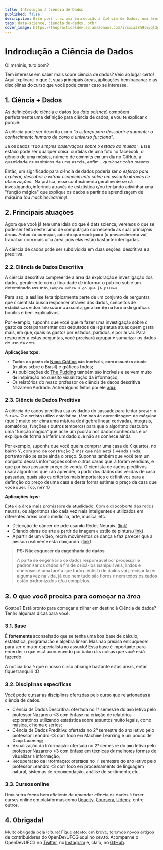 ```yaml
---
title: Introdução à Ciência de Dados
published: false
description: Este post traz uma introdução à Ciência de Dados, uma área em crescimento e bastante promissora. Vem comigo!
tags: data-science, ciencia-de-dados, ptbr
cover_image: https://thepracticaldev.s3.amazonaws.com/i/saia38h9cnyql3ggyd06.jpg
---
```


# Indrodução a Ciência de Dados

Oi meninis, turo bom?

Tem interesse em saber mais sobre ciência de dados? Veio ao lugar certo! Aqui explicarei o que é, suas principais áreas, aplicações bem bacanas e as disciplinas do curso que você pode cursar caso se interesse.

## 1. Ciência + Dados

As definições de ciência e dados (ou *data science*) compõem perfeitamente uma definição para ciência de dados, e vou te explicar o porquê:

A ciência pode ser descrita como *"o esforço para descobrir e aumentar o conhecimento humano de como o universo funciona"*.

Já os dados *"são simples observações sobre o estado do mundo"*. Esse estado pode ser qualquer coisa: curtidas de uma foto no facebook, o gênero de uma música, número de commits em um dia no GitHub, a quantidade de sanitários de uma escola, enfim... *qualquer coisa mesmo*.

Então, um significado para ciência de dados poderia ser *o esforço para explorar, descobrir e extrair conhecimento sobre um assunto através de observações.*. Na prática, esse conhecimento geralmente se dá investigando, inferindo através de estatística e/ou tentando adivinhar uma "função mágica" que explique os dados a partir de aprendizagem de máquina (ou *machine learning*).

## 2. Principais atuações 

Agora que você já tem uma ideia do que é data science, veremos o que se pode ser feito neste ramo de computação conhecendo as suas principais áreas. Antes de começar, adianto que você pode (e provavelmente vai) trabalhar com mais uma área, pois elas estão bastante interligadas.

A ciência de dados pode ser subdividida em duas seções: descritiva e a preditiva. 
 
### 2.2. Ciência de Dados Descritiva

A ciência descritiva compreende a área da exploração e investigação dos dados, geralmente com a finalidade de informar o público sobre um determinado assunto, `sempre sobre algo que já passou`. 

Para isso, a análise feita tipicamente parte de um conjunto de perguntas que o cientista busca responder através dos dados, conceitos de estatísticas e domínio sobre o assunto, geralmente na forma de gráficos bonitos e bem explicativos. 

Por exemplo, suponha que você queira fazer uma investigação sobre o gasto da cota parlamentar dos deputados da legislatura atual: quem gasta mais, em que, quais os gastos por estados, partidos, e por aí vai. Para responder a estas perguntas, você precisará agrupar e sumarizar os dados do uso da cota.


**Aplicações tops:** 
* Todos os posts do [Nexo Gráfico](https://www.nexojornal.com.br/grafico/) são incríveis, com assuntos atuais (muitos sobre o Brasil) e gráficos lindos;
* As publicações do [The Pudding](https://pudding.cool/) também são incríveis e servem muito de inspiração no quesito visualização da informação;
* Os relatórios do nosso professor de ciência de dados descritiva Nazareno Andrade. Achei alguns feitos por ele [aqui](https://rpubs.com/nazareno);


### 2.3. Ciência de Dados Preditiva

A ciência de dados preditiva usa os dados do passado para tentar `prever o futuro`. O cientista utiliza estatística, técnicas de aprendizagem de máquina (que é muito por cima uma mistura de álgebra linear, derivadas, integrais, somatórios, funções e outros temperos) para que o algoritmo descubra uma "função mágica" que ache um padrão nos dados conhecidos e os explique de forma a inferir um dado que não se conhece ainda. 

Por exemplo, suponha que você queira comprar uma casa de X quartos, no bairro Y, com ano de construção Z mas que não está à venda ainda, portanto não se sabe ainda o preço. Suponha também que você tem um conjunto dessas informações sobre outras casas que já foram vendidas, e que por isso possuem preço de venda. O cientista de dados preditivos usará algoritmos que irão aprender, a partir dos dados das vendas de casa passadas, quais são os critérios mais importantes e definitivos para a definição do preço de uma casa e desta forma estimar o preço da casa que você quer. Top, né? :D

**Aplicações tops:** 

Esta é a área mais promissora da atualidade. Com a descoberta das redes neurais, os algoritmos são cada vez mais inteligentes e utilizados em diferentes áreas como medicina, arte, música, etc.

* Detecção de câncer de pele usando Redes Neurais. ([link](https://medium.com/@mishaallakhani/detecting-skin-cancer-using-deep-learning-82deba830328))
* Criando obras de arte a partir de imagem e estilo de pintura.([link](https://medium.com/tensorflow/neural-style-transfer-creating-art-with-deep-learning-using-tf-keras-and-eager-execution-7d541ac31398))
* A partir de um vídeo, recria movimentos de dança e faz parecer que a pessoa realmente esta dançando. ([link](https://carolineec.github.io/everybody_dance_now/))

>**PS: Não esquecer da engenharia de dados**
>
>A parte de engenharia de dados responsável por processar e padronizar os dados a fim de deixá-los manipuláveis, lindos e cheirosos é uma tarefa que  todo cientista de dados vai precisar fazer alguma vez na vida, já que nem tudo são flores e nem todos os dados estão padronizados e/ou completos.

## 3. O que você precisa para começar na área 

Gostou? Está pronto para começar a trilhar em destino à Ciência de dados? Tenho algumas dicas para você.

### 3.1. Base

É **fortemente** aconselhado que se tenha uma boa base de cálculo, estatística, programação e álgebra linear. Mas não precisa enlouquecer para ser o maior especialista no assunto! Essa base é importante para entender o que está acontecendo por baixo das coisas que você está fazendo. 

A notícia boa é que o nosso curso abrange bastante estas áreas, então fique tranquili! :D

### 3.2. Disciplinas específicas

Você pode cursar as disciplinas ofertadas pelo curso que relacionadas à ciência de dados.

 * Ciência de Dados Descritiva: ofertada no 1º semestre do ano letivo pelo professor Nazareno <3 com ênfase na criação de relatórios exploratórios utilizando estatística sobre assuntos muito legais, como música, cinema e séries;
 * Ciência de Dados Preditiva: ofertada no 2º semestre do ano letivo pelo professor Leandro <3 com foco em Machine Learning e um pouco de Deep Learning;
 * Visualização da Informação: ofertada no 2º semestre do ano letivo pelo professor Nazareno <3 com ênfase em técnicas de melhores formas de visualizar a informação;
 * Recuperação da Informação: ofertada no 1º semestre do ano letivo pelo professor Leandro <3 com foco em processamento de linguagem natural, sistemas de recomendação, análise de sentimento, etc.

### 3.3. Cursos online  

Uma outra forma bem eficiente de aprender ciência de dados é fazer cursos online em plataformas como [Udacity](https://www.udacity.com/), [Coursera](https://www.coursera.org/), [Udemy](https://www.udemy.com/), entre outros.

## 4. Obrigada!

Muito obrigada pela leitura! Fique atento: em breve, teremos novos artigos de contribuidores do OpenDevUFCG aqui no dev.to. Acompanhe o OpenDevUFCG no [Twitter](https://twitter.com/OpenDevUFCG), no [Instagram](https://www.instagram.com/OpenDevUFCG/) e, claro, no [GitHub](https://github.com/OpenDevUFCG).
